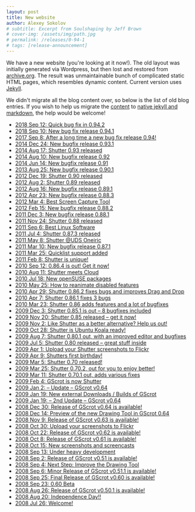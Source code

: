 ```yaml
---
layout: post
title: New website
author: Alexey Sokolov
# subtitle: Excerpt from Soulshaping by Jeff Brown
# cover-img: /assets/img/path.jpg
# permalink: /releases/0-94-1
# tags: [release-announcement]
---
```


We have a new website (you're looking at it now!). The old layout was initially
generated via Wordpress, but then lost and restored from
[archive.org](https://archive.org). The result was unmaintainable bunch of
complicated static HTML pages, which resembles dynamic content. Current version
uses [Jekyll](https://jekyllrb.com/).

We didn't migrate all the blog content over, so below is the list of old blog
entries. If you wish to help us migrate the
[content](https://github.com/shutter-project/shutter-project-website/tree/master/public)
to [native jekyll and
markdown](https://github.com/shutter-project/shutter-jekyll-site/tree/master/_posts),
the help would be welcome!

* [2018 Sep 12: Quick bug fix in 0.94.2](/2018/09/quick-bug-fix-in-0-94-2)
* [2018 Sep 10: New bug fix release 0.94.1](/2018/09/new-bug-fix-release-0-94-1)
* [2017 Sep 8: After a long time a new bug fix release 0.94!](/2017/09/after-a-long-time-a-new-bug-fix-release-0-94)
* [2014 Dec 24: New bugfix release 0.93.1](/2014/12/new-bugfix-release-0-93-1)
* [2014 Aug 17: Shutter 0.93 released](/2014/08/shutter-0-93-released)
* [2014 Aug 10: New bugfix release 0.92](/2014/08/new-bugfix-release-0-92)
* [2014 Jun 14: New bugfix release 0.91](/2014/06/new-bugfix-release-0-91)
* [2013 Aug 25: New bugfix release 0.90.1](/2013/08/new-bugfix-release-0-90-1)
* [2012 Dec 19: Shutter 0.90 released](/2012/12/shutter-0-90-released)
* [2012 Aug 2: Shutter 0.89 released](/2012/08/shutter-0-89-released)
* [2012 Aug 16: New bugfix release 0.89.1](/2012/08/new-bugfix-release-0-89-1)
* [2012 Apr 23: New bugfix release 0.88.3](/2012/04/new-bugfix-release-0-88-3)
* [2012 Mar 4: Best Screen Capture Tool](/2012/03/best-screen-capture-tool-for-linux)
* [2012 Feb 15: New bugfix release 0.88.2](/2012/02/new-bugfix-release-0-88-2)
* [2011 Dec 3: New bugfix release 0.88.1](/2011/12/new-bugfix-release-0-88-1)
* [2011 Nov 24: Shutter 0.88 released](/2011/11/shutter-0-88-released)
* [2011 Sep 6: Best Linux Software](/2011/09/best-linux-software)
* [2011 Jul 4: Shutter 0.87.3 released](/2011/07/shutter-0-87-3-released)
* [2011 May 8: Shutter @UDS Oneiric](/2011/05/shutter-uds-oneiric)
* [2011 Mar 10: New bugfix release 0.87.1](/2011/03/new-bugfix-release-0871)
* [2011 Mar 25: Quicklist support added](/2011/03/0-87-2-adds-quicklist-support)
* [2011 Feb 8: Shutter is unique!](/2011/02/shutter-is-unique)
* [2010 Sep 12: 0.86.4 is out! Get it now!](/2010/09/shutter-0-86-4-is-out-get-it-now)
* [2010 Aug 11: Shutter meets Cloud](/2010/08/shutter-0-86-3-adds-integration-with-ubuntu-one-and-new-icons)
* [2010 Jul 18: New openSUSE packages](/2010/07/new-opensuse-packages)
* [2010 May 25: How to reanimate disabled features](/2010/05/how-to-reanimate-disabled-features)
* [2010 Apr 29: Shutter 0.86.2 fixes bugs and improves Drag and Drop](/2010/04/shutter-0-86-2-fixes-bugs-and-improves-drag-and-drop)
* [2010 Apr 7: Shutter 0.86.1 fixes 3 bugs](/2010/04/shutter-0-86-1-fixes-3-bugs)
* [2010 Mar 23: Shutter 0.86 adds features and a lot of bugfixes](/2010/03/shutter-0-86-adds-features-and-a-lot-of-bugfixes)
* [2009 Dec 3: Shutter 0.85.1 is out – 8 bugfixes included](/2009/12/shutter-0-85-1-is-out-8-bugfixes-included)
* [2009 Nov 20: Shutter 0.85 released – get it now!](/2009/11/shutter-0-85-released-–-get-it-now)
* [2009 Nov 2: Like Shutter as a better alternative? Help us out!](/2009/11/like-shutter-as-a-better-alternative-help-us-out)
* [2009 Oct 28: Shutter is Ubuntu Koala ready!](/2009/10/shutter-is-ubuntu-koala-ready)
* [2009 Aug 7: Shutter 0.80.1 out, with an improved editor and bugfixes](/2009/08/shutter-0-80-1-out-with-an-improved-editor-and-bugfixes)
* [2009 Jul 5: Shutter 0.80 released – great stuff inside](/2009/07/shutter-0-80-released-great-stuff-inside)
* [2009 Apr 1: Upload your Shutter screenshots to Flickr](/2009/04/upload-your-shutter-screenshots-to-flickr)
* [2009 Apr 9: Shutters first birthday!](/2009/04/shutters-first-birthday)
* [2009 Mar 5: Shutter 0.70 released!](/2009/03/shutter-070-released)
* [2009 Mar 25: Shutter 0.70.2, out for you to enjoy better!](/2009/03/shutter-0702-out-for-you-to-enjoy-better)
* [2009 Mar 11: Shutter 0.70.1 out, adds various fixes](/2009/03/shutter-0701-out-adds-various-fixes)
* [2009 Feb 4: GScrot is now Shutter](/2009/02/gscrot-is-now-shutter)
* [2009 Jan 2: – Update – GScrot v0.64](/2009/01/update-gscrot-v064)
* [2009 Jan 19: New external Downloads / Builds of GScrot](/2009/01/new-external-downloads-builds-of-gscrot)
* [2009 Jan 19: – 2nd Update – GScrot v0.64](/2009/01/2nd-update-gscrot-v064)
* [2008 Dec 30: Release of GScrot v0.64 is available!](/2008/12/release-of-gscrot-v064-is-available)
* [2008 Dec 14: Preview of the new Drawing Tool in GScrot 0.64](/2008/12/preview-of-the-new-drawing-tool-in-gscrot-064)
* [2008 Nov 9: Release of GScrot v0.63 is available!](/2008/11/release-of-gscrot-v063-is-available)
* [2008 Oct 30: Upload your screenshots to Flickr](/2008/10/upload-your-screenshots-to-flickr)
* [2008 Oct 22: Release of GScrot v0.62 is available!](/2008/10/release-of-gscrot-v062-is-available)
* [2008 Oct 8: Release of GScrot v0.61 is available!](/2008/10/release-of-gscrot-v061-is-available)
* [2008 Oct 15: New screenshots and screencasts](/2008/10/new-screenshots-and-screencasts)
* [2008 Sep 13: Under heavy development](/2008/09/under-heavy-development)
* [2008 Sep 2: Release of GScrot v0.51 is available!](/2008/09/release-of-gscrot-v051-is-available)
* [2008 Sep 4: Next Step: Improve the Drawing Tool](/2008/09/next-step-improve-the-drawing-tool)
* [2008 Sep 6: Minor Release of GScrot v0.51.1 is available!](/2008/09/minor-release-of-gscrot-v0511-is-available)
* [2008 Sep 25: Final Release of GScrot v0.60 is available!](/2008/09/final-release-of-gscrot-v060-is-available)
* [2008 Sep 23: 0.60 Beta](/2008/09/060-beta)
* [2008 Aug 26: Release of GScrot v0.50.1 is available!](/2008/08/release-of-gscrot-v0501-is-available)
* [2008 Aug 20: Independence Day!!](/2008/08/independence-day-release-of-gscrot-v050-is-available)
* [2008 Jul 26: Welcome!](/2008/07/welcome)
